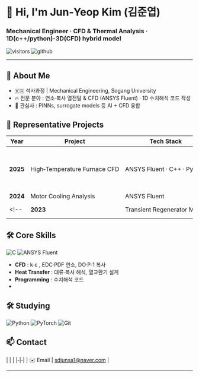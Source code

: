 <!-- README.md 예시 -->

# 👋 Hi, I'm **Jun‑Yeop Kim (김준엽)**
### Mechanical Engineer · CFD & Thermal Analysis · 1D(c++/python)-3D(CFD) hybrid model

![visitors](https://komarev.com/ghpvc/?username=junyeop-kim&label=Profile+views&color=0e75b6&style=flat)
![github](https://img.shields.io/github/followers/junyeop-kim?label=Follow&style=social)

---

## 🌟 About Me
- 🇰🇷 석사과정 | Mechanical Engineering, Sogang University  
- 🔥 전문 분야 : 연소·복사 열전달 & CFD (ANSYS Fluent) · 1D 수치해석 코드 작성
- 🤖 관심사 : PINNs, surrogate models 등 AI + CFD 융합  

## 🚀 Representative Projects
| Year | Project | Tech Stack | Key Impact |
| ---- | ------- | ---------- | ---------- |
| **2025** | High‑Temperature Furnace CFD | ANSYS Fluent · C++ · Python | EDC 모델·재생버너 적용 → NO<sub>x</sub> 18 % 감소 |
| **2024** | Motor Cooling Analysis | ANSYS Fluent |                               |
<!--| **2023** | Transient Regenerator Model | NumPy · SciPy | 실제 공장 데이터 ±3 % 이내 검증 |-->

## 🛠️ Core Skills
![C](https://img.shields.io/badge/C-00599C?logo=c&logoColor=white)
![ANSYS Fluent](https://img.shields.io/badge/ANSYS%20Fluent-FEA922?logo=ansys&logoColor=black)

- **CFD** : k‑ε , EDC·PDF 연소, DO·P‑1 복사  
- **Heat Transfer** : 대류·복사 해석, 열교환기 설계  
- **Programming** : 수치해석 코드
- 
## 🛠️ Studying
![Python](https://img.shields.io/badge/Python-3776AB?logo=python&logoColor=white)
![PyTorch](https://img.shields.io/badge/PyTorch-EE4C2C?logo=pytorch&logoColor=white)
![Git](https://img.shields.io/badge/Git-F05032?logo=git&logoColor=white)



<!-- ## 🏆 Certifications & Awards-->
<!-- - 2024 KSME Best Paper Award (Heat & Fluid Engineering)-->
<!-- - 2023 ANSYS Academic Student Super User-->

## 📫 Contact
| | |
|‑|‑|
| ✉️ Email | sdjunsa1@naver.com |

---
